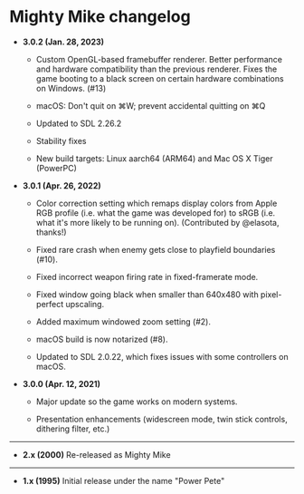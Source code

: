 # Mighty Mike changelog

- **3.0.2 (Jan. 28, 2023)**

    - Custom OpenGL-based framebuffer renderer. Better performance and hardware
      compatibility than the previous renderer. Fixes the game booting to a black
      screen on certain hardware combinations on Windows. (#13)

    - macOS: Don't quit on ⌘W; prevent accidental quitting on ⌘Q

    - Updated to SDL 2.26.2

    - Stability fixes

    - New build targets: Linux aarch64 (ARM64) and Mac OS X Tiger (PowerPC)

- **3.0.1 (Apr. 26, 2022)**

    - Color correction setting which remaps display colors from Apple RGB profile
      (i.e. what the game was developed for) to sRGB (i.e. what it's more likely to be running on).
      (Contributed by @elasota, thanks!)

    - Fixed rare crash when enemy gets close to playfield boundaries (#10).

    - Fixed incorrect weapon firing rate in fixed-framerate mode.

    - Fixed window going black when smaller than 640x480 with pixel-perfect upscaling.

    - Added maximum windowed zoom setting (#2).

    - macOS build is now notarized (#8).

    - Updated to SDL 2.0.22, which fixes issues with some controllers on macOS.

- **3.0.0 (Apr. 12, 2021)**

    - Major update so the game works on modern systems. 

    - Presentation enhancements (widescreen mode, twin stick controls, dithering filter, etc.)

---

- **2.x (2000)** Re-released as Mighty Mike
  
---

- **1.x (1995)** Initial release under the name "Power Pete"
